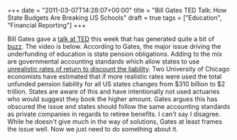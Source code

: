 +++
date = "2011-03-07T14:28:07+00:00"
title = "Bill Gates TED Talk: How State Budgets Are Breaking US Schools"
draft = true
tags = ["Education", "Financial Reporting"]
+++

Bill Gates gave a [talk at TED](https://www.ted.com/talks/bill_gates_how_state_budgets_are_breaking_us_schools) this week that has generated quite a bit of [buzz](http://online.wsj.com/article/SB10001424052748704728004576176802077647470.html?mod=googlenews_wsj). The video is below. According to Gates, the major issue driving the underfunding of education is state pension obligations. Adding to the mix are governmental accounting standards which allow states to use [unrealistic rates of return to discount the liability](http://online.wsj.com/article/SB124683573382697889.html). Two University of Chicago economists have estimated that if more realistic rates were used the total unfunded pension liability for all US states changes from $310 billion to $2 trillion. States are aware of this and have intentionally not used actuaries who would suggest they book the higher amount. Gates argues this has obscured the issue and states should follow the same accounting standards as private companies in regards to retiree benefits. I can't say I disagree. While he doesn't give much in the way of solutions, Gates at least frames the issue well. Now we just need to do something about it.
